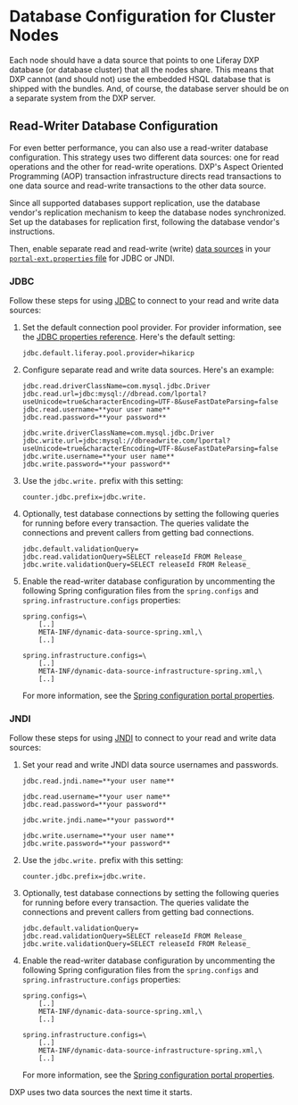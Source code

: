 # Database Configuration for Cluster Nodes

Each node should have a data source that points to one Liferay DXP database (or database cluster) that all the nodes share. This means that DXP cannot (and should not) use the embedded HSQL database that is shipped with the bundles. And, of course, the database server should be on a separate system from the DXP server.

## Read-Writer Database Configuration

For even better performance, you can also use a read-writer database configuration. This strategy uses two different data sources: one for read operations and the other for read-write operations. DXP's Aspect Oriented Programming (AOP) transaction infrastructure directs read transactions to one data source and read-write transactions to the other data source. 

Since all supported databases support replication, use the database vendor's replication mechanism to keep the database nodes synchronized. Set up the databases for replication first, following the database vendor's instructions. 

Then, enable separate read and read-write (write) [data sources](https://docs.liferay.com/portal/7.2-latest/propertiesdoc/portal.properties.html#JDBC) in your [`portal-ext.properties` file](../../../14-reference/02-portal-properties.md) for JDBC or JNDI. 

### JDBC

Follow these steps for using [JDBC](../../../01-installing-liferay-dxp/04-connecting-a-database.md#using-the-built-in-data-source) to connect to your read and write data sources:

1.  Set the default connection pool provider. For provider information, see the [JDBC properties reference](https://docs.liferay.com/portal/7.2-latest/propertiesdoc/portal.properties.html#JDBC). Here's the default setting:

    ```properties
    jdbc.default.liferay.pool.provider=hikaricp
    ```

1.  Configure separate read and write data sources. Here's an example:

    ```properties
    jdbc.read.driverClassName=com.mysql.jdbc.Driver
    jdbc.read.url=jdbc:mysql://dbread.com/lportal?useUnicode=true&characterEncoding=UTF-8&useFastDateParsing=false
    jdbc.read.username=**your user name**
    jdbc.read.password=**your password**

    jdbc.write.driverClassName=com.mysql.jdbc.Driver
    jdbc.write.url=jdbc:mysql://dbreadwrite.com/lportal?useUnicode=true&characterEncoding=UTF-8&useFastDateParsing=false
    jdbc.write.username=**your user name**
    jdbc.write.password=**your password**
    ```

1.  Use the `jdbc.write.` prefix with this setting:

    ```properties
    counter.jdbc.prefix=jdbc.write.
    ```

1.  Optionally, test database connections by setting the following queries for running before every transaction. The queries validate the connections and prevent callers from getting bad connections.

    ```properties
    jdbc.default.validationQuery=
    jdbc.read.validationQuery=SELECT releaseId FROM Release_
    jdbc.write.validationQuery=SELECT releaseId FROM Release_
    ```

1.  Enable the read-writer database configuration by uncommenting the following Spring configuration files from the `spring.configs` and `spring.infrastructure.configs` properties:

    ```properties
    spring.configs=\
        [..]
        META-INF/dynamic-data-source-spring.xml,\
        [..]

    spring.infrastructure.configs=\
        [..]
        META-INF/dynamic-data-source-infrastructure-spring.xml,\
        [..]
    ```

    For more information, see the [Spring configuration portal properties](https://docs.liferay.com/portal/7.2-latest/propertiesdoc/portal.properties.html#Spring).

### JNDI

Follow these steps for using [JNDI](../../../01-installing-liferay-dxp/04-connecting-a-database.md#using-a-data-source-on-your-application-server) to connect to your read and write data sources:

1. Set your read and write JNDI data source usernames and passwords. 

    ```properties
    jdbc.read.jndi.name=**your user name**

    jdbc.read.username=**your user name**
    jdbc.read.password=**your password**

    jdbc.write.jndi.name=**your password**

    jdbc.write.username=**your user name**
    jdbc.write.password=**your password**
    ```

1.  Use the `jdbc.write.` prefix with this setting:

    ```properties
    counter.jdbc.prefix=jdbc.write.
    ```

1.  Optionally, test database connections by setting the following queries for running before every transaction. The queries validate the connections and prevent callers from getting bad connections.

    ```properties
    jdbc.default.validationQuery=
    jdbc.read.validationQuery=SELECT releaseId FROM Release_
    jdbc.write.validationQuery=SELECT releaseId FROM Release_
    ```

1.  Enable the read-writer database configuration by uncommenting the following Spring configuration files from the `spring.configs` and `spring.infrastructure.configs` properties:

    ```properties
    spring.configs=\
        [..]
        META-INF/dynamic-data-source-spring.xml,\
        [..]

    spring.infrastructure.configs=\
        [..]
        META-INF/dynamic-data-source-infrastructure-spring.xml,\
        [..]
    ```

    For more information, see the [Spring configuration portal properties](https://docs.liferay.com/portal/7.2-latest/propertiesdoc/portal.properties.html#Spring).

DXP uses two data sources the next time it starts. 
